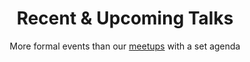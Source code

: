 ---
# An instance of the Pages widget.
# Documentation: https://wowchemy.com/docs/page-builder/
widget: pages

# This file represents a page section.
headless: true

# Order that this section appears on the page.
weight: 70

title: 'Recent & Upcoming Talks'
subtitle: More formal events than our [meetups](/meetups/) with a set agenda

content:
  # Page type to display. E.g. post, event, publication...
  page_type: event
  # Choose how many pages you would like to display (0: all pages)
  count: 0
  # Filter on criteria
  filters:
    author: ''
    category: ''
    tag: ''
    exclude_featured: false
    exclude_future: false
    exclude_past: false
    publication_type: ''
  # Choose how many pages you would like to offset by
  offset: 0
  # Page order: descending (desc) or ascending (asc) date.
  order: desc

design:
  # Choose a view for the listings:
  #   1: List
  #   2: Compact
  #   3: Card
  #   4: Citation (publication only)
  view: 2
---